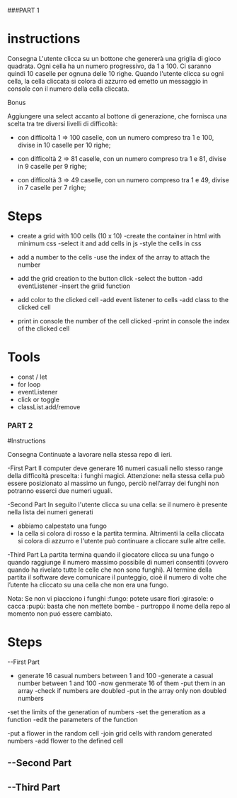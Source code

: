 ###PART 1

# instructions

Consegna
L'utente clicca su un bottone che genererà una griglia di gioco quadrata.
Ogni cella ha un numero progressivo, da 1 a 100.
Ci saranno quindi 10 caselle per ognuna delle 10 righe.
Quando l'utente clicca su ogni cella, la cella cliccata si colora di azzurro ed emetto un messaggio in console con il numero della cella cliccata.

Bonus

Aggiungere una select accanto al bottone di generazione, che fornisca una scelta tra tre diversi livelli di difficoltà:

- con difficoltà 1 => 100 caselle, con un numero compreso tra 1 e 100, divise in 10 caselle per 10 righe;

- con difficoltà 2 => 81 caselle, con un numero compreso tra 1 e 81, divise in 9 caselle per 9 righe;

- con difficoltà 3 => 49 caselle, con un numero compreso tra 1 e 49, divise in 7 caselle per 7 righe;

# Steps

- create a grid with 100 cells (10 x 10)
    -create the container in html with minimum css
    -select it and add cells in js
    -style the cells in css

- add a number to the cells
    -use the index of the array to attach the number

- add the grid creation to the button click
    -select the button
    -add eventListener
    -insert the griid function

- add color to the clicked cell
    -add event listener to cells
    -add class to the clicked cell

- print in console the number of the cell clicked
    -print in console the index of the clicked cell


# Tools

- const / let
- for loop
- eventListener
- click or toggle
- classList.add/remove


### PART 2

#Instructions

Consegna
Continuate a lavorare nella stessa repo di ieri.

-First Part
Il computer deve generare 16 numeri casuali nello stesso range della difficoltà prescelta: i funghi magici.
Attenzione: nella stessa cella può essere posizionato al massimo un fungo, perciò nell’array dei funghi non potranno esserci due numeri uguali.

-Second Part
In seguito l'utente clicca su una cella: se il numero è presente nella lista dei numeri generati
- abbiamo calpestato una fungo
- la cella si colora di rosso e la partita termina.
Altrimenti la cella cliccata si colora di azzurro e l'utente può continuare a cliccare sulle altre celle.

-Third Part
La partita termina quando il giocatore clicca su una fungo o quando raggiunge il numero massimo possibile di numeri consentiti (ovvero quando ha rivelato tutte le celle che non sono funghi).
Al termine della partita il software deve comunicare il punteggio, cioè il numero di volte che l’utente ha cliccato su una cella che non era una fungo.


Nota: Se non vi piacciono i funghi :fungo: potete usare fiori :girasole: o cacca  :pupù: basta che non mettete bombe - purtroppo il nome della repo al momento non puó essere cambiato.

# Steps

--First Part
- generate 16 casual numbers between 1 and 100
    -generate a casual number between 1 and 100
    -now genmerate 16 of them
    -put them in an array
    -check if numbers are doubled
    -put in the array only non doubled numbers

-set the limits of the generation of numbers
    -set the generation as a function
    -edit the parameters of the function

-put a flower in the random cell
    -join grid cells with random generated numbers
    -add flower to the defined cell

--Second Part
-

--Third Part
-